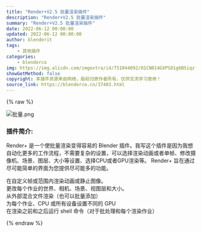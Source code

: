 ```yaml
---
title: "Render+V2.5 批量渲染插件"
description: "Render+V2.5 批量渲染插件"
summary: "Render+V2.5 批量渲染插件"
date: 2022-06-12 00:00:00
updated: 2022-06-12 00:00:00
author: blenderit
tags: 
    - 其他插件
categories:
    - blenderco
img: https://img.alicdn.com/imgextra/i4/751044092/O1CN014GXPSO1g6BSiqzfZA_!!751044092.png
showGetMethod: false
copyright: 本插件资源来自网络，版权归原作者所有，仅供交流学习使用！
source_link: https://blenderco.cn/37403.html
---
```


{% raw %}
<p><img class="aligncenter" src="https://img.alicdn.com/imgextra/i4/751044092/O1CN014GXPSO1g6BSiqzfZA_!!751044092.png" alt="批量.png"></p><h3>插件简介:</h3><p>Render+ 是一个使批量渲染变得容易的 Blender 插件。我写这个插件是因为我想自动化更多的工作流程，不需要复杂的设置，可以选择渲染动画或者单帧、修改摄像机、场景、图层、大小等设置、选择CPU或者GPU渲染等。 Render+ 旨在通过尽可能简单的界面为您提供尽可能多的功能。</p><p>在自定义帧或范围内渲染动画或静止图像。<br>
更改每个作业的世界、相机、场景、视图层和大小。<br>
从外部混合文件渲染（也可以批量添加）<br>
为每个作业、CPU 或所有设备设置不同的 GPU<br>
在渲染之前和之后运行 shell 命令（对于批处理和每个渲染作业）</p>
<div style="display: none">blenderco</div>
{% endraw %}
